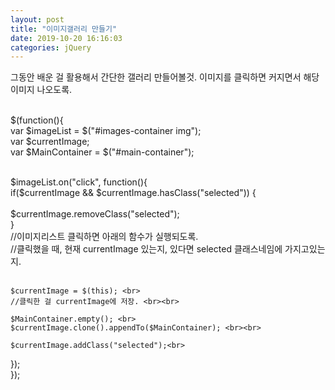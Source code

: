 ```yaml
---
layout: post
title: "이미지갤러리 만들기"
date: 2019-10-20 16:16:03
categories: jQuery
---
```

그동안 배운 걸 활용해서 간단한 갤러리 만들어볼것. 이미지를 클릭하면 커지면서 해당 이미지 나오도록.<br><br>

$(function(){ <br>
  var $imageList = $("#images-container img"); <br>
  var $currentImage; <br>
  var $MainContainer = $("#main-container"); <br><br>

  $imageList.on("click", function(){ <br>
    if($currentImage && $currentImage.hasClass("selected")) { <br> <br>
      $currentImage.removeClass("selected"); <br>
    } <br>
    //이미지리스트 클릭하면 아래의 함수가 실행되도록. <br>
    //클릭했을 때, 현재 currentImage 있는지, 있다면 selected 클래스네임에 가지고있는지. <br><br>

    $currentImage = $(this); <br>
    //클릭한 걸 currentImage에 저장. <br><br>

    $MainContainer.empty(); <br>
    $currentImage.clone().appendTo($MainContainer); <br><br>

    $currentImage.addClass("selected");<br>
  });<br>
});
<br>

